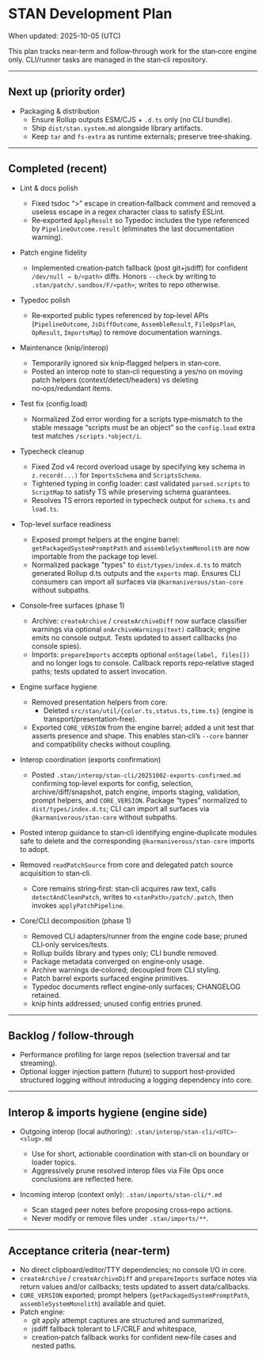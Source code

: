 # STAN Development Plan

When updated: 2025-10-05 (UTC)

This plan tracks near‑term and follow‑through work for the stan‑core engine only. CLI/runner tasks are managed in the stan‑cli repository.

---

## Next up (priority order)

- Packaging & distribution
  - Ensure Rollup outputs ESM/CJS + `.d.ts` only (no CLI bundle).
  - Ship `dist/stan.system.md` alongside library artifacts.
  - Keep `tar` and `fs-extra` as runtime externals; preserve tree‑shaking.

---

## Completed (recent)
- Lint & docs polish
  - Fixed tsdoc “\>” escape in creation‑fallback comment and removed a useless
    escape in a regex character class to satisfy ESLint.
  - Re‑exported `ApplyResult` so Typedoc includes the type referenced by
    `PipelineOutcome.result` (eliminates the last documentation warning).

- Patch engine fidelity
  - Implemented creation‑patch fallback (post git+jsdiff) for confident
    `/dev/null → b/<path>` diffs. Honors `--check` by writing to
    `.stan/patch/.sandbox/F/<path>`; writes to repo otherwise.

- Typedoc polish
  - Re‑exported public types referenced by top‑level APIs
    (`PipelineOutcome`, `JsDiffOutcome`, `AssembleResult`, `FileOpsPlan`, `OpResult`, `ImportsMap`) to remove documentation warnings.

- Maintenance (knip/interop)
  - Temporarily ignored six knip‑flagged helpers in stan‑core.
  - Posted an interop note to stan‑cli requesting a yes/no on moving patch helpers (context/detect/headers) vs deleting no‑ops/redundant items.

- Test fix (config.load)
  - Normalized Zod error wording for a scripts type‑mismatch to the stable message “scripts must be an object” so the `config.load` extra test matches `/scripts.*object/i`.

- Typecheck cleanup
  - Fixed Zod v4 record overload usage by specifying key schema in `z.record(...)` for `ImportsSchema` and `ScriptsSchema`.
  - Tightened typing in config loader: cast validated `parsed.scripts` to `ScriptMap` to satisfy TS while preserving schema guarantees.
  - Resolves TS errors reported in typecheck output for `schema.ts` and `load.ts`.

- Top-level surface readiness
  - Exposed prompt helpers at the engine barrel: `getPackagedSystemPromptPath` and `assembleSystemMonolith` are now importable from the package top level.
  - Normalized package "types" to `dist/types/index.d.ts` to match generated Rollup d.ts outputs and the `exports` map. Ensures CLI consumers can import all surfaces via `@karmaniverous/stan-core` without subpaths.

- Console‑free surfaces (phase 1)
  - Archive: `createArchive` / `createArchiveDiff` now surface classifier warnings via optional `onArchiveWarnings(text)` callback; engine emits no console output. Tests updated to assert callbacks (no console spies).
  - Imports: `prepareImports` accepts optional `onStage(label, files[])` and no longer logs to console. Callback reports repo‑relative staged paths; tests updated to assert invocation.

- Engine surface hygiene
  - Removed presentation helpers from core:
    - Deleted `src/stan/util/{color.ts,status.ts,time.ts}` (engine is transport/presentation‑free).
  - Exported `CORE_VERSION` from the engine barrel; added a unit test that asserts presence and shape. This enables stan‑cli’s `--core` banner and compatibility checks without coupling.

- Interop coordination (exports confirmation)
  - Posted `.stan/interop/stan-cli/20251002-exports-confirmed.md` confirming top‑level exports for config, selection, archive/diff/snapshot, patch engine, imports staging, validation, prompt helpers, and `CORE_VERSION`. Package “types” normalized to `dist/types/index.d.ts`; CLI can import all surfaces via `@karmaniverous/stan-core` without subpaths.

- Posted interop guidance to stan‑cli identifying engine‑duplicate modules safe to delete and the corresponding `@karmaniverous/stan-core` imports to adopt.

- Removed `readPatchSource` from core and delegated patch source acquisition to stan‑cli.
  - Core remains string‑first: stan‑cli acquires raw text, calls `detectAndCleanPatch`, writes to `<stanPath>/patch/.patch`, then invokes `applyPatchPipeline`.

- Core/CLI decomposition (phase 1)
  - Removed CLI adapters/runner from the engine code base; pruned CLI‑only services/tests.
  - Rollup builds library and types only; CLI bundle removed.
  - Package metadata converged on engine‑only usage.
  - Archive warnings de‑colored; decoupled from CLI styling.
  - Patch barrel exports surfaced engine primitives.
  - Typedoc documents reflect engine‑only surfaces; CHANGELOG retained.
  - knip hints addressed; unused config entries pruned.

---

## Backlog / follow‑through

- Performance profiling for large repos (selection traversal and tar streaming).
- Optional logger injection pattern (future) to support host‑provided structured logging without introducing a logging dependency into core.

---

## Interop & imports hygiene (engine side)

- Outgoing interop (local authoring): `.stan/interop/stan-cli/<UTC>-<slug>.md`
  - Use for short, actionable coordination with stan‑cli on boundary or loader topics.
  - Aggressively prune resolved interop files via File Ops once conclusions are reflected here.

- Incoming interop (context only): `.stan/imports/stan-cli/*.md`
  - Scan staged peer notes before proposing cross‑repo actions.
  - Never modify or remove files under `.stan/imports/**`.

---

## Acceptance criteria (near‑term)

- No direct clipboard/editor/TTY dependencies; no console I/O in core.
- `createArchive` / `createArchiveDiff` and `prepareImports` surface notes via return values and/or callbacks; tests updated to assert data/callbacks.
- `CORE_VERSION` exported; prompt helpers (`getPackagedSystemPromptPath`, `assembleSystemMonolith`) available and quiet.
- Patch engine:
  - git apply attempt captures are structured and summarized,
  - jsdiff fallback tolerant to LF/CRLF and whitespace,
  - creation‑patch fallback works for confident new‑file cases and nested paths.
